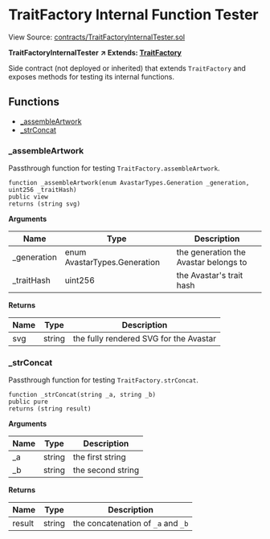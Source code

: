 # TraitFactory Internal Function Tester

View Source: [contracts/TraitFactoryInternalTester.sol](https://github.com/Dapp-Wizards/Avastars-Contracts/blob/master/contracts/TraitFactoryInternalTester.sol)

**TraitFactoryInternalTester** **↗ Extends: [TraitFactory](contracts/TraitFactory.md)**

Side contract (not deployed or inherited) that extends
`TraitFactory` and exposes methods for testing its internal functions.

## **Functions**

- [_assembleArtwork](#_assembleartwork)
- [_strConcat](#_strconcat)

### _assembleArtwork

Passthrough function for testing `TraitFactory.assembleArtwork`.

```solidity
function _assembleArtwork(enum AvastarTypes.Generation _generation, uint256 _traitHash)
public view
returns (string svg)
```

**Arguments**

| Name        | Type           | Description  |
| ------------- |------------- | -----|
| _generation | enum AvastarTypes.Generation | the generation the Avastar belongs to | 
| _traitHash | uint256 | the Avastar's trait hash | 

**Returns**

| Name        | Type           | Description  |
| ------------- |------------- | -----|
| svg | string | the fully rendered SVG for the Avastar | 

### _strConcat

Passthrough function for testing `TraitFactory.strConcat`.

```solidity
function _strConcat(string _a, string _b)
public pure
returns (string result)
```

**Arguments**

| Name        | Type           | Description  |
| ------------- |------------- | -----|
| _a | string | the first string | 
| _b | string | the second string | 

**Returns**

| Name        | Type           | Description  |
| ------------- |------------- | -----|
| result | string | the concatenation of `_a` and `_b` | 

